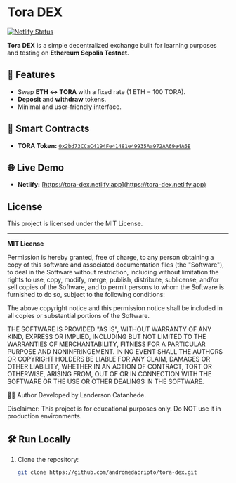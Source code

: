 # Tora DEX

[![Netlify Status](https://api.netlify.com/api/v1/badges/fbd39d41-84a6-4f58-9d91-a9b760aac846/deploy-status)](https://app.netlify.com/sites/tora-dex/deploys)

**Tora DEX** is a simple decentralized exchange built for learning purposes and testing on **Ethereum Sepolia Testnet**.

## 🚀 Features
- Swap **ETH ↔ TORA** with a fixed rate (1 ETH = 100 TORA).
- **Deposit** and **withdraw** tokens.
- Minimal and user-friendly interface.

## 🔗 Smart Contracts
- **TORA Token:** [`0x2bd73CCaC4194Fe41481e49935Aa972AA69e4A6E`](https://sepolia.etherscan.io/address/0x2bd73CCaC4194Fe41481e49935Aa972AA69e4A6E)

## 🌐 Live Demo
- **Netlify:** [https://tora-dex.netlify.app](https://tora-dex.netlify.app)



## License

This project is licensed under the MIT License.

---

**MIT License**

Permission is hereby granted, free of charge, to any person obtaining a copy of this software and associated documentation files (the "Software"), to deal in the Software without restriction, including without limitation the rights to use, copy, modify, merge, publish, distribute, sublicense, and/or sell copies of the Software, and to permit persons to whom the Software is furnished to do so, subject to the following conditions:

The above copyright notice and this permission notice shall be included in all copies or substantial portions of the Software.

THE SOFTWARE IS PROVIDED "AS IS", WITHOUT WARRANTY OF ANY KIND, EXPRESS OR IMPLIED, INCLUDING BUT NOT LIMITED TO THE WARRANTIES OF MERCHANTABILITY, FITNESS FOR A PARTICULAR PURPOSE AND NONINFRINGEMENT. IN NO EVENT SHALL THE AUTHORS OR COPYRIGHT HOLDERS BE LIABLE FOR ANY CLAIM, DAMAGES OR OTHER LIABILITY, WHETHER IN AN ACTION OF CONTRACT, TORT OR OTHERWISE, ARISING FROM, OUT OF OR IN CONNECTION WITH THE SOFTWARE OR THE USE OR OTHER DEALINGS IN THE SOFTWARE.


👨‍💻 Author
Developed by Landerson Catanhede.

Disclaimer: This project is for educational purposes only.
Do NOT use it in production environments.



## 🛠️ Run Locally
1. Clone the repository:
   ```bash
   git clone https://github.com/andromedacripto/tora-dex.git

